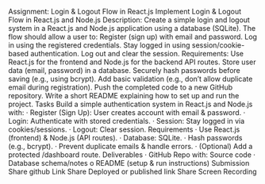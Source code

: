 Assignment: Login & Logout Flow in React.js 
Implement Login & Logout Flow in React.js and Node.js
Description: Create a simple login and logout system in a React.js and Node.js application using a database (SQLite). The flow should allow a user to: Register (sign up) with email and password. Log in using the registered credentials. Stay logged in using session/cookie-based authentication. Log out and clear the session.
Requirements:
Use React.js for the frontend and Node.js for the backend API routes.
Store user data (email, password) in a database.
Securely hash passwords before saving (e.g., using bcrypt).
Add basic validation (e.g., don’t allow duplicate email during registration).
Push the completed code to a new GitHub repository.
Write a short README explaining how to set up and run the project.
Tasks
Build a simple authentication system in React.js and Node.js with: 
· Register (Sign Up): User creates account with email & password. 
· Login: Authenticate with stored credentials. 
· Session: Stay logged in via cookies/sessions. · Logout: Clear session.
Requirements
· Use React.js (frontend) & Node.js (API routes). 
· Database: SQLite. 
· Hash passwords (e.g., bcrypt). 
· Prevent duplicate emails & handle errors.
 · (Optional) Add a protected /dashboard route.
Deliverables
· GitHub Repo with:  Source code 
·  Database schema/notes o README (setup & run instructions)
Submission
Share github Link
Share Deployed or published link
Share Screen Recording
